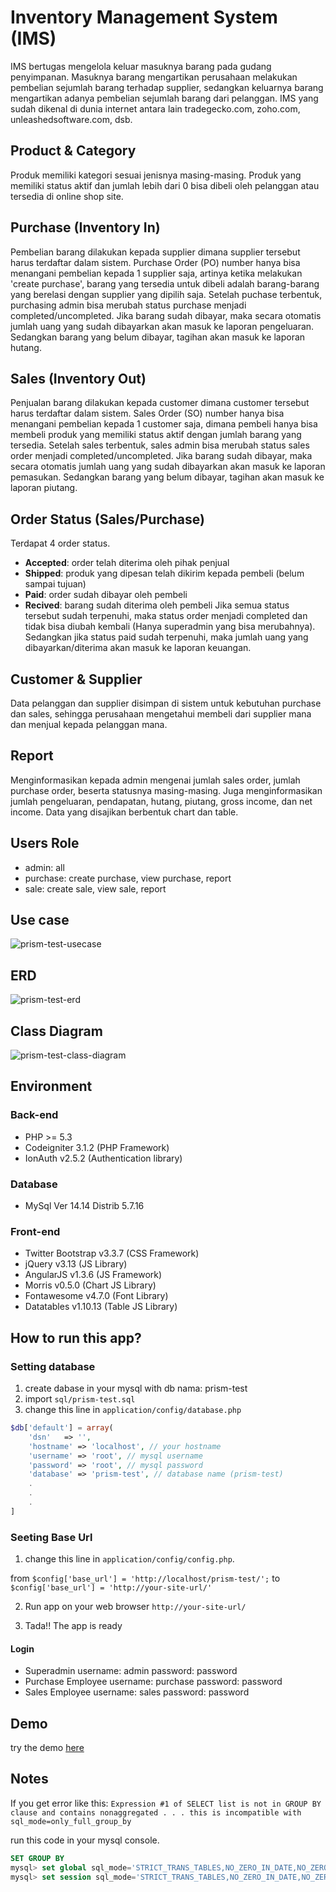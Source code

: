 # Inventory Management System (IMS) 
IMS bertugas mengelola keluar masuknya barang pada gudang penyimpanan. Masuknya barang mengartikan perusahaan melakukan pembelian sejumlah barang terhadap supplier, sedangkan keluarnya barang mengartikan adanya pembelian sejumlah barang dari pelanggan. IMS yang sudah dikenal di dunia internet antara lain tradegecko.com, zoho.com, unleashedsoftware.com, dsb.

## Product & Category
Produk memiliki kategori sesuai jenisnya masing-masing. Produk yang memiliki status aktif dan jumlah lebih dari 0 bisa dibeli oleh pelanggan atau tersedia di online shop site. 

## Purchase (Inventory In)
Pembelian barang dilakukan kepada supplier dimana supplier tersebut harus terdaftar dalam sistem.
Purchase Order (PO) number hanya bisa menangani pembelian kepada 1 supplier saja, artinya ketika melakukan 'create purchase', barang yang tersedia untuk dibeli adalah barang-barang yang berelasi dengan supplier yang dipilih saja.
Setelah puchase terbentuk, purchasing admin bisa merubah status purchase menjadi completed/uncompleted. Jika barang sudah dibayar, maka secara otomatis jumlah uang yang sudah dibayarkan akan masuk ke laporan pengeluaran. Sedangkan barang yang belum dibayar, tagihan akan masuk ke laporan hutang.

## Sales (Inventory Out)
Penjualan barang dilakukan kepada customer dimana customer tersebut harus terdaftar dalam sistem.
Sales Order (SO) number hanya bisa menangani pembelian kepada 1 customer saja, dimana pembeli hanya bisa membeli produk yang memiliki status aktif dengan jumlah barang yang tersedia. 
Setelah sales terbentuk, sales admin bisa merubah status sales order menjadi completed/uncompleted. Jika barang sudah dibayar, maka secara otomatis jumlah uang yang sudah dibayarkan akan masuk ke laporan pemasukan. Sedangkan barang yang belum dibayar, tagihan akan masuk ke laporan piutang.

## Order Status (Sales/Purchase)
Terdapat 4 order status.
- **Accepted**: order telah diterima oleh pihak penjual
- **Shipped**: produk yang dipesan telah dikirim kepada pembeli (belum sampai tujuan)
- **Paid**: order sudah dibayar oleh pembeli
- **Recived**: barang sudah diterima oleh pembeli
Jika semua status tersebut sudah terpenuhi, maka status order menjadi completed dan tidak bisa diubah kembali (Hanya superadmin yang bisa merubahnya).
Sedangkan jika status paid sudah terpenuhi, maka jumlah uang yang dibayarkan/diterima akan masuk ke laporan keuangan.

## Customer & Supplier
Data pelanggan dan supplier disimpan di sistem untuk kebutuhan purchase dan sales, sehingga perusahaan mengetahui membeli dari supplier mana dan menjual kepada pelanggan mana.

## Report
Menginformasikan kepada admin mengenai jumlah sales order, jumlah purchase order, beserta statusnya masing-masing.
Juga menginformasikan jumlah pengeluaran, pendapatan, hutang, piutang, gross income, dan net income. Data yang disajikan berbentuk chart dan table.

## Users Role
- admin: all
- purchase: create purchase, view purchase, report
- sale: create sale, view sale, report

## Use case
![prism-test-usecase](https://s23.postimg.org/g0loywal7/prism_test_use_case.jpg)

## ERD
![prism-test-erd](https://s23.postimg.org/fl5ts4za3/erd_prism_test.png)

## Class Diagram
![prism-test-class-diagram](https://s23.postimg.org/ohl79tfa3/prism_test_class_diagram.jpg)

## Environment
### Back-end
- PHP >= 5.3
- Codeigniter 3.1.2 (PHP Framework)
- IonAuth v2.5.2 (Authentication library)

### Database
- MySql Ver 14.14 Distrib 5.7.16

### Front-end
- Twitter Bootstrap v3.3.7 (CSS Framework)
- jQuery v3.13 (JS Library)
- AngularJS v1.3.6 (JS Framework)
- Morris v0.5.0 (Chart JS Library)
- Fontawesome v4.7.0 (Font Library)
- Datatables v1.10.13 (Table JS Library)


## How to run this app?
### Setting database
1. create dabase in your mysql with db nama: prism-test
2. import `sql/prism-test.sql`
3. change this line in `application/config/database.php`
```php
$db['default'] = array(
	'dsn'	=> '',
	'hostname' => 'localhost', // your hostname
	'username' => 'root', // mysql username
	'password' => 'root', // mysql password
	'database' => 'prism-test', // database name (prism-test)
	.
	.
	.
]
```

### Seeting Base Url
1. change this line in `application/config/config.php`.

from `$config['base_url'] = 'http://localhost/prism-test/';` to `$config['base_url'] = 'http://your-site-url/'`

2. Run app on your web browser `http://your-site-url/`

3. Tada!! The app is ready

#### Login
- Superadmin
username: admin
password: password
- Purchase Employee
username: purchase
password: password
- Sales Employee
username: sales
password: password

## Demo
try the demo [here](kresna-prism-test.pe.hu)

## Notes
If you get error like this:
`Expression #1 of SELECT list is not in GROUP BY clause and contains nonaggregated . . . this is incompatible with sql_mode=only_full_group_by`

run this code in your mysql console.
```sql
SET GROUP BY
mysql> set global sql_mode='STRICT_TRANS_TABLES,NO_ZERO_IN_DATE,NO_ZERO_DATE,ERROR_FOR_DIVISION_BY_ZERO,NO_AUTO_CREATE_USER,NO_ENGINE_SUBSTITUTION';
mysql> set session sql_mode='STRICT_TRANS_TABLES,NO_ZERO_IN_DATE,NO_ZERO_DATE,ERROR_FOR_DIVISION_BY_ZERO,NO_AUTO_CREATE_USER,NO_ENGINE_SUBSTITUTION';
```